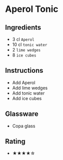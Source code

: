 # Aperol Tonic

## Ingredients
- 3 cl `Aperol`
- 10 cl `tonic water`
- 2 `lime wedges`
- 8 `ice cubes`

## Instructions
- Add Aperol
- Add lime wedges
- Add tonic water
- Add ice cubes

## Glassware
- Copa glass

## Rating
- ★★★★☆